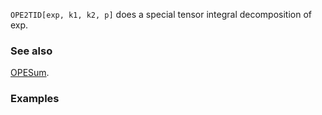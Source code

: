 `OPE2TID[exp, k1, k2, p]` does a special tensor integral decomposition of exp.

### See also

[OPESum](OPESum).

### Examples